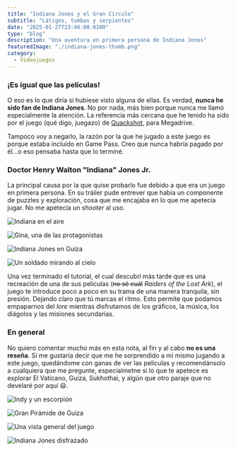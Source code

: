 ```yaml
---
title: "Indiana Jones y el Gran Círculo"
subtitle: "Látigos, tumbas y serpientes"
date: "2025-01-27T23:40:00.0100"
type: "blog"
description: "Una aventura en primera persona de Indiana Jones"
featuredImage: "./indiana-jones-thumb.png"
category:
  - Videojuegos
---
```


### ¡Es igual que las películas!

O eso es lo que diría si hubiese visto alguna de ellas. Es verdad, **nunca he sido fan de Indiana Jones**. No por nada, más bien porque nunca me llamó especialmente la atención. La referencia más cercana que he tenido ha sido por el juego (qué digo, juegazo) de [Quackshot](https://en.wikipedia.org/wiki/QuackShot), para Megadrive.

Tampoco voy a negarlo, la razón por la que he jugado a este juego es porque estaba incluído en Game Pass. Creo que nunca habría pagado por él...o eso pensaba hasta que lo terminé.

### Doctor Henry Walton "Indiana" Jones Jr.

La principal causa por la que quise probarlo fue debido a que era un juego en primera persona. En su tráiler pude entrever que había un componente de puzzles y exploración, cosa que me encajaba en lo que me apetecía jugar. No me apetecía un _shooter_ al uso.

<div>

![Indiana en el aire](./indiana-jones-01.png)

![Gina, una de las protagonistas](./indiana-jones-02.png)

![Indiana Jones en Guiza](./indiana-jones-03.png)

![Un soldado mirando al cielo](./indiana-jones-04.png)

</div>

Una vez terminado el tutorial, el cual descubrí más tarde que es una recreación de una de sus películas (~~no sé cuál~~ _Raiders of the Lost Ark_), el juego te introduce poco a poco en su trama de una manera tranquila, sin presión. Dejando claro que tú marcas el ritmo. Esto permite que podamos empaparnos del _lore_ mientras disfrutamos de los gráficos, la música, los diágolos y las misiones secundarias.

### En general

No quiero comentar mucho más en esta nota, al fin y al cabo **no es una reseña**. Sí me gustaría decir que me he sorprendido a mí mismo jugando a este juego, quedándome con ganas de ver las películas y recomendánsolo a cualquiera que me pregunte, especialmetne si lo que te apetece es explorar El Vaticano, Guiza, Sukhothai, y algún que otro paraje que no develaré por aquí 😃.

<div>

![Indy y un escorpión](./indiana-jones-05.png)

![Gran Pirámide de Guiza](./indiana-jones-06.png)

![Una vista general del juego](./indiana-jones-07.png)

![Indiana Jones disfrazado](./indiana-jones-08.png)

</div>
